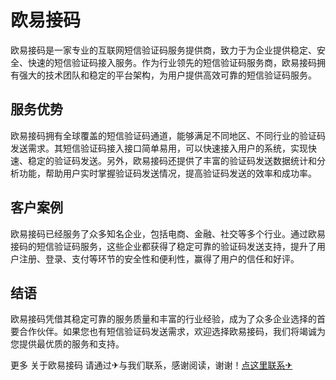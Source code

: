 # 欧易接码

欧易接码是一家专业的互联网短信验证码服务提供商，致力于为企业提供稳定、安全、快速的短信验证码接入服务。作为行业领先的短信验证码服务商，欧易接码拥有强大的技术团队和稳定的平台架构，为用户提供高效可靠的短信验证码服务。

## 服务优势

欧易接码拥有全球覆盖的短信验证码通道，能够满足不同地区、不同行业的验证码发送需求。其短信验证码接入接口简单易用，可以快速接入用户的系统，实现快速、稳定的验证码发送。另外，欧易接码还提供了丰富的验证码发送数据统计和分析功能，帮助用户实时掌握验证码发送情况，提高验证码发送的效率和成功率。

## 客户案例

欧易接码已经服务了众多知名企业，包括电商、金融、社交等多个行业。通过欧易接码的短信验证码服务，这些企业都获得了稳定可靠的验证码发送支持，提升了用户注册、登录、支付等环节的安全性和便利性，赢得了用户的信任和好评。

## 结语

欧易接码凭借其稳定可靠的服务质量和丰富的行业经验，成为了众多企业选择的首要合作伙伴。如果您也有短信验证码发送需求，欢迎选择欧易接码，我们将竭诚为您提供最优质的服务和支持。

更多 关于欧易接码 请通过✈与我们联系，感谢阅读，谢谢！[点这里联系✈](https://1.k02.cc)